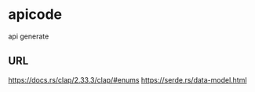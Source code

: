 # apicode
api generate


## URL
https://docs.rs/clap/2.33.3/clap/#enums
https://serde.rs/data-model.html